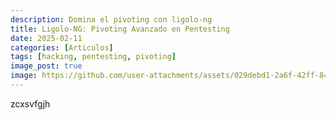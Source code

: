 ```yaml
---
description: Domina el pivoting con ligolo-ng
title: Ligolo-NG: Pivoting Avanzado en Pentesting
date: 2025-02-11
categories: [Articulos]
tags: [hacking, pentesting, pivoting]
image_post: true
image: https://github.com/user-attachments/assets/029debd1-2a6f-42ff-8466-1904e7856074
---
```



zcxsvfgjh
